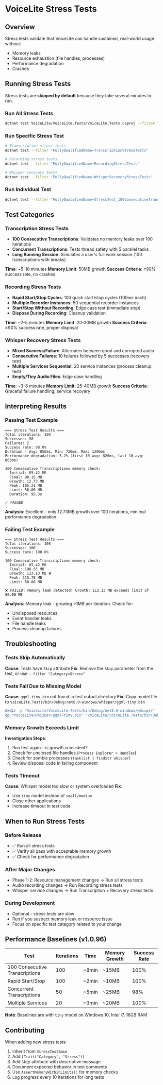 # VoiceLite Stress Tests

## Overview

Stress tests validate that VoiceLite can handle sustained, real-world usage without:
- Memory leaks
- Resource exhaustion (file handles, processes)
- Performance degradation
- Crashes

## Running Stress Tests

Stress tests are **skipped by default** because they take several minutes to run.

### Run All Stress Tests

```bash
dotnet test VoiceLite/VoiceLite.Tests/VoiceLite.Tests.csproj --filter "Category=Stress"
```

### Run Specific Stress Test

```bash
# Transcription stress tests
dotnet test --filter "FullyQualifiedName~TranscriptionStressTests"

# Recording stress tests
dotnet test --filter "FullyQualifiedName~RecordingStressTests"

# Whisper recovery tests
dotnet test --filter "FullyQualifiedName~WhisperRecoveryStressTests"
```

### Run Individual Test

```bash
dotnet test --filter "FullyQualifiedName~StressTest_100ConsecutiveTranscriptions_NoMemoryLeak"
```

## Test Categories

### Transcription Stress Tests
- **100 Consecutive Transcriptions**: Validates no memory leaks over 100 iterations
- **Concurrent Transcriptions**: Tests thread safety with 5 parallel tasks
- **Long Running Session**: Simulates a user's full work session (100 transcriptions with breaks)

**Time**: ~5-10 minutes
**Memory Limit**: 50MB growth
**Success Criteria**: ≥90% success rate, no crashes

### Recording Stress Tests
- **Rapid Start/Stop Cycles**: 100 quick start/stop cycles (100ms each)
- **Multiple Recorder Instances**: 50 sequential recorder instances
- **Start/Stop Without Recording**: Edge case test (immediate stop)
- **Dispose During Recording**: Cleanup validation

**Time**: ~2-5 minutes
**Memory Limit**: 20-30MB growth
**Success Criteria**: ≥90% success rate, proper disposal

### Whisper Recovery Stress Tests
- **Mixed Success/Failure**: Alternates between good and corrupted audio
- **Consecutive Failures**: 10 failures followed by 5 successes (recovery test)
- **Multiple Services Sequential**: 20 service instances (process cleanup test)
- **Empty/Tiny Audio Files**: Edge case handling

**Time**: ~3-8 minutes
**Memory Limit**: 25-40MB growth
**Success Criteria**: Graceful failure handling, service recovery

## Interpreting Results

### Passing Test Example

```
=== Stress Test Results ===
Total iterations: 100
Successes: 98
Failures: 2
Success rate: 98.0%
Duration - Avg: 850ms, Min: 720ms, Max: 1200ms
Performance degradation: 5.2% (first 10 avg: 820ms, last 10 avg: 863ms)

100 Consecutive Transcriptions memory check:
  Initial: 85.42 MB
  Final: 98.15 MB
  Growth: 12.73 MB
  Peak: 105.21 MB
  Limit: 50.00 MB
  Duration: 95.3s

✅ PASSED
```

**Analysis**: Excellent - only 12.73MB growth over 100 iterations, minimal performance degradation.

### Failing Test Example

```
=== Stress Test Results ===
Total iterations: 100
Successes: 100
Success rate: 100.0%

100 Consecutive Transcriptions memory check:
  Initial: 85.42 MB
  Final: 198.55 MB
  Growth: 113.13 MB ❌
  Peak: 215.78 MB
  Limit: 50.00 MB

❌ FAILED: Memory leak detected! Growth: 113.13 MB exceeds limit of 50.00 MB
```

**Analysis**: Memory leak - growing >1MB per iteration. Check for:
- Undisposed resources
- Event handler leaks
- File handle leaks
- Process cleanup failures

## Troubleshooting

### Tests Skip Automatically

**Cause**: Tests have `Skip` attribute
**Fix**: Remove the `Skip` parameter from the test, or use `--filter "Category=Stress"`

### Tests Fail Due to Missing Model

**Cause**: `ggml-tiny.bin` not found in test output directory
**Fix**: Copy model file to `VoiceLite.Tests/bin/Debug/net8.0-windows/whisper/ggml-tiny.bin`

```bash
mkdir -p "VoiceLite/VoiceLite.Tests/bin/Debug/net8.0-windows/whisper"
cp "VoiceLite/whisper/ggml-tiny.bin" "VoiceLite/VoiceLite.Tests/bin/Debug/net8.0-windows/whisper/"
```

### Memory Growth Exceeds Limit

**Investigation Steps**:
1. Run test again - is growth consistent?
2. Check for unclosed file handles (`Process Explorer > Handles`)
3. Check for zombie processes (`tasklist | findstr whisper`)
4. Review disposal code in failing component

### Tests Timeout

**Cause**: Whisper model too slow or system overloaded
**Fix**:
- Use `tiny` model instead of `small/medium`
- Close other applications
- Increase timeout in test code

## When to Run Stress Tests

### Before Release
- ✅ Run all stress tests
- ✅ Verify all pass with acceptable memory growth
- ✅ Check for performance degradation

### After Major Changes
- Phase 1-2: Resource management changes → Run all stress tests
- Audio recording changes → Run Recording stress tests
- Whisper service changes → Run Transcription + Recovery stress tests

### During Development
- Optional - stress tests are slow
- Run if you suspect memory leak or resource issue
- Focus on specific test category related to your change

## Performance Baselines (v1.0.96)

| Test | Iterations | Time | Memory Growth | Success Rate |
|------|-----------|------|---------------|--------------|
| 100 Consecutive Transcriptions | 100 | ~8min | ~15MB | 100% |
| Rapid Start/Stop | 100 | ~2min | ~10MB | 100% |
| Concurrent Transcriptions | 50 | ~5min | ~25MB | 98% |
| Multiple Services | 20 | ~3min | ~20MB | 100% |

**Note**: Baselines are with `tiny` model on Windows 10, Intel i7, 16GB RAM

## Contributing

When adding new stress tests:
1. Inherit from `StressTestBase`
2. Add `[Trait("Category", "Stress")]`
3. Add `Skip` attribute with descriptive message
4. Document expected behavior in test comments
5. Use `AssertMemoryWithinLimits()` for memory checks
6. Log progress every 10 iterations for long tests
